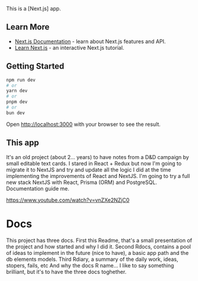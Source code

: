 This is a [Next.js] app.

## Learn More

- [Next.js Documentation](https://nextjs.org/docs) - learn about Next.js features and API.
- [Learn Next.js](https://nextjs.org/learn) - an interactive Next.js tutorial.

## Getting Started

```bash
npm run dev
# or
yarn dev
# or
pnpm dev
# or
bun dev
```

Open [http://localhost:3000](http://localhost:3000) with your browser to see the result.

## This app

It's an old project (about 2... years) to have notes from a D&D campaign by small editable text cards.
I stared in React + Redux but now I'm going to migrate it to NextJS and try and update all the logic I did at the time implementing the improvements of React and NextJS.
I'm going to try a full new stack NextJS with React, Prisma (ORM) and PostgreSQL. Documentation guide me.

https://www.youtube.com/watch?v=vnZXe2NZjC0

# Docs

This project has three docs.
First this Readme, that's a small presentation of the project and how started and why I did it.
Second Rdocs, contains a pool of ideas to implement in the future (nice to have), a basic app path and the db elements models.
Third Rdiary, a summary of the daily work, ideas, stopers, fails, etc
And why the docs R name... I like to say something brilliant, but it's to have the three docs toghether.
